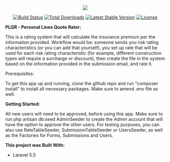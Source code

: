 <p align="center"><img src="https://laravel.com/assets/img/components/logo-laravel.svg"></p>

<p align="center">
<a href="https://travis-ci.org/laravel/framework"><img src="https://travis-ci.org/laravel/framework.svg" alt="Build Status"></a>
<a href="https://packagist.org/packages/laravel/framework"><img src="https://poser.pugx.org/laravel/framework/d/total.svg" alt="Total Downloads"></a>
<a href="https://packagist.org/packages/laravel/framework"><img src="https://poser.pugx.org/laravel/framework/v/stable.svg" alt="Latest Stable Version"></a>
<a href="https://packagist.org/packages/laravel/framework"><img src="https://poser.pugx.org/laravel/framework/license.svg" alt="License"></a>
</p>

<b>PLQR - Personal Lines Quote Rater:</b>

This is a rating system that will calculate the insurance premium per the information provided. Workflow would be: someone sends you risk rating characteristics (or you can add that yourself), you set up rate that will be used for each risk rating characteristic (for example, different construction types will require a surcharge or discount), then create the file in the system based on the information provided in the submission email, and rate it. 

Prerequisites:

To get this app up and running, clone the github repo and run "composer install" to install all necessary packages. Make sure to amend .env file as well.

<b>Getting Started:</b>

All new users will need to be approved, before using this app. Make sure to run php artisan db:seed AdminSeeder to create the Admin account that will have the option to approve the other users. For testing purposes, you can also use RateTableSeeder, SubmissionTableSeeder or UsersSeeder, as well as the Factories for Forms, Submissions and Users.

<b>This project was Built With:</b>
- Laravel 5.5



